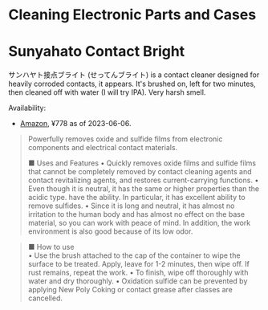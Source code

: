 Cleaning Electronic Parts and Cases
===================================


Sunyahato Contact Bright
========================

サンハヤト接点ブライト (せってんブライト) is a contact cleaner designed for
heavily corroded contacts, it appears. It's brushed on, left for two
minutes, then cleaned off with water (I will try IPA). Very harsh smell.

Availability:
- [Amazon][systbr], ¥778 as of 2023-06-06.

> Powerfully removes oxide and sulfide films from electronic components and
> electrical contact materials.
>
> ■ Uses and Features
> • Quickly removes oxide films and sulfide films that cannot be
>   completely removed by contact cleaning agents and contact revitalizing
>   agents, and restores current-carrying functions.
> • Even though it is neutral, it has the same or higher properties than
>   the acidic type. have the ability. In particular, it has excellent
>   ability to remove sulfides.
> • Since it is long and neutral, it has almost no irritation to the human
>   body and has almost no effect on the base material, so you can work
>   with peace of mind.  In addition, the work environment is also good
>   because of its low odor.

> ■ How to use  
> • Use the brush attached to the cap of the container to wipe the surface
>   to be treated. Apply, leave for 1-2 minutes, then wipe off. If rust
>   remains, repeat the work.
> • To finish, wipe off thoroughly with water and dry thoroughly.
> • Oxidation sulfide can be prevented by applying New Poly Coking or
>   contact grease after classes are cancelled.

[systbr]: https://www.amazon.co.jp/gp/product/B00ZODKKJO/
